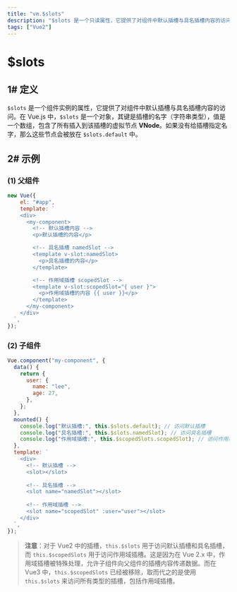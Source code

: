 ```yaml
---
title: "vm.$slots"
description: "$slots 是一个只读属性，它提供了对组件中默认插槽与具名插槽内容的访问。"
tags: ["Vue2"]
---
```


# $slots

## 1# 定义

`$slots` 是一个组件实例的属性，它提供了对组件中默认插槽与具名插槽内容的访问。在 Vue.js 中，`$slots` 是一个对象，其键是插槽的名字（字符串类型），值是一个数组，包含了所有插入到该插槽的虚拟节点 **VNode**。如果没有给插槽指定名字，那么这些节点会被放在 `$slots.default` 中。

## 2# 示例

### (1) 父组件

```js
new Vue({
    el: "#app",
    template: `
    <div>
      <my-component>
        <!-- 默认插槽内容 -->
        <p>默认插槽的内容</p>

        <!-- 具名插槽 namedSlot -->
        <template v-slot:namedSlot>
          <p>具名插槽的内容</p>
        </template>

        <!-- 作用域插槽 scopedSlot -->
        <template v-slot:scopedSlot="{ user }">
          <p>作用域插槽的内容 {{ user }}</p>
        </template>
      </my-component>
    </div>
  `,
});
```

### (2) 子组件

```js
Vue.component("my-component", {  
  data() {  
    return {  
      user: {  
        name: "lee",  
        age: 27,  
      },  
    };  
  },  
  mounted() {  
    console.log("默认插槽:", this.$slots.default); // 访问默认插槽
    console.log("具名插槽:", this.$slots.namedSlot); // 访问具名插槽
    console.log("作用域插槽:", this.$scopedSlots.scopedSlot); // 访问作用域插槽
  },  
  template: `  
    <div>  
      <!-- 默认插槽 -->  
      <slot></slot>  
  
      <!-- 具名插槽 -->  
      <slot name="namedSlot"></slot>  
  
      <!-- 作用域插槽 -->  
      <slot name="scopedSlot" :user="user"></slot>  
    </div>  
  `,  
});
```

> **注意**：对于 Vue2 中的插槽，`this.$slots` 用于访问默认插槽和具名插槽，而 `this.$scopedSlots` 用于访问作用域插槽。这是因为在 Vue 2.x 中，作用域插槽被特殊处理，允许子组件向父组件的插槽内容传递数据。而在 Vue3 中，`this.$scopedSlots` 已经被移除，取而代之的是使用 `this.$slots` 来访问所有类型的插槽，包括作用域插槽。
